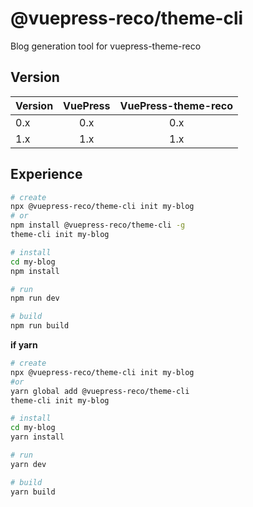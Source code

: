 # @vuepress-reco/theme-cli

Blog generation tool for vuepress-theme-reco 

## Version

|Version|VuePress|VuePress-theme-reco|
|-|:-:|:-:|
|0.x|0.x|0.x|
|1.x|1.x|1.x|

## Experience

```bash
# create
npx @vuepress-reco/theme-cli init my-blog
# or
npm install @vuepress-reco/theme-cli -g
theme-cli init my-blog

# install
cd my-blog
npm install

# run
npm run dev

# build
npm run build
```

**if yarn**

```bash
# create
npx @vuepress-reco/theme-cli init my-blog
#or
yarn global add @vuepress-reco/theme-cli
theme-cli init my-blog

# install
cd my-blog
yarn install

# run
yarn dev

# build
yarn build
```
